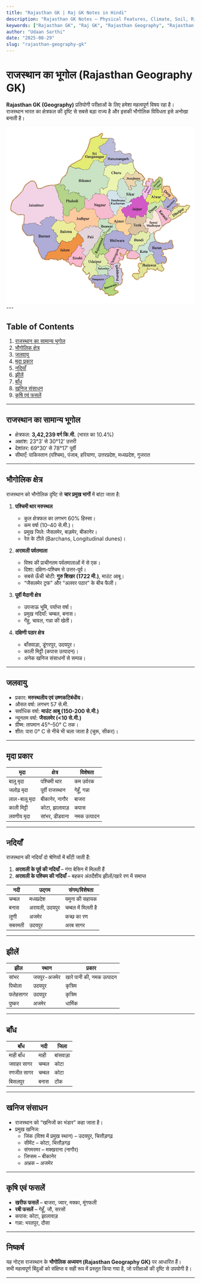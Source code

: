 ```yaml
---
title: "Rajasthan GK | Raj GK Notes in Hindi"
description: "Rajasthan GK Notes – Physical Features, Climate, Soil, Rivers, Lakes, Dams, Natural Resources, Agriculture, and Minerals of Rajasthan. Raj GK study material for exams."
keywords: ["Rajasthan GK", "Raj GK", "Rajasthan Geography", "Rajasthan GK Notes", "Rajasthan GK in Hindi", "Rajasthan Geography GK"]
author: "Udaan Sarthi"
date: "2025-08-29"
slug: "rajasthan-geography-gk"
---
```


# राजस्थान का भूगोल (Rajasthan Geography GK)

**Rajasthan GK (Geography)** प्रतियोगी परीक्षाओं के लिए हमेशा महत्वपूर्ण विषय रहा है।  
राजस्थान भारत का क्षेत्रफल की दृष्टि से सबसे बड़ा राज्य है और इसकी भौगोलिक विविधता इसे अनोखा बनाती है।  

<img src="public/images/blog/Rajasthan-GK.png" alt="Rajasthan GK, Rajasthan new Map" />
---

## Table of Contents
1. [राजस्थान का सामान्य भूगोल](#राजस्थान-का-सामान्य-भूगोल)  
2. [भौगोलिक क्षेत्र](#भौगोलिक-क्षेत्र)  
3. [जलवायु](#जलवायु)  
4. [मृदा प्रकार](#मृदा-प्रकार)  
5. [नदियाँ](#नदियाँ)  
6. [झीलें](#झीलें)  
7. [बाँध](#बाँध)  
8. [खनिज संसाधन](#खनिज-संसाधन)  
9. [कृषि एवं फसलें](#कृषि-एवं-फसलें)  

---

## राजस्थान का सामान्य भूगोल
- क्षेत्रफल: **3,42,239 वर्ग कि.मी.** (भारत का 10.4%)  
- अक्षांश: 23°3′ से 30°12′ उत्तरी  
- देशांतर: 69°30′ से 78°17′ पूर्वी  
- सीमाएँ: पाकिस्तान (पश्चिम), पंजाब, हरियाणा, उत्तरप्रदेश, मध्यप्रदेश, गुजरात  

---

## भौगोलिक क्षेत्र
राजस्थान को भौगोलिक दृष्टि से **चार प्रमुख भागों** में बांटा जाता है:  

1. **पश्चिमी थार मरुस्थल**  
   - कुल क्षेत्रफल का लगभग 60% हिस्सा।  
   - कम वर्षा (10–40 से.मी.)।  
   - प्रमुख जिले: जैसलमेर, बाड़मेर, बीकानेर।  
   - रेत के टीले (Barchans, Longitudinal dunes)।  

2. **अरावली पर्वतमाला**  
   - विश्व की प्राचीनतम पर्वतमालाओं में से एक।  
   - दिशा: दक्षिण-पश्चिम से उत्तर-पूर्व।  
   - सबसे ऊँची चोटी: **गुरु शिखर (1722 मी.)**, माउंट आबू।  
   - “जैसलमेर ट्रफ” और “अलवर पठार” के बीच फैली।  

3. **पूर्वी मैदानी क्षेत्र**  
   - उपजाऊ भूमि, पर्याप्त वर्षा।  
   - प्रमुख नदियाँ: चम्बल, बनास।  
   - गेंहू, चावल, गन्ना की खेती।  

4. **दक्षिणी पठार क्षेत्र**  
   - बाँसवाड़ा, डूंगरपुर, उदयपुर।  
   - काली मिट्टी (कपास उत्पादन)।  
   - अनेक खनिज संसाधनों से सम्पन्न।  

---

## जलवायु
- प्रकार: **मरुस्थलीय एवं उष्णकटिबंधीय**।  
- औसत वर्षा: लगभग 57 से.मी.  
- सर्वाधिक वर्षा: **माउंट आबू (150-200 से.मी.)**  
- न्यूनतम वर्षा: **जैसलमेर (<10 से.मी.)**  
- ग्रीष्म: तापमान 45°–50° C तक।  
- शीत: पारा 0° C से नीचे भी चला जाता है (चुरू, सीकर)।  

---

## मृदा प्रकार
| मृदा | क्षेत्र | विशेषता |
|------|---------|----------|
| बालू मृदा | पश्चिमी थार | कम उर्वरक |
| जलोढ़ मृदा | पूर्वी राजस्थान | गेहूँ, गन्ना |
| लाल-बालू मृदा | बीकानेर, नागौर | बाजरा |
| काली मिट्टी | कोटा, झालावाड़ | कपास |
| लवणीय मृदा | सांभर, डीडवाना | नमक उत्पादन |

---

## नदियाँ
राजस्थान की नदियाँ दो श्रेणियों में बाँटी जाती हैं:  
1. **अरावली के पूर्व की नदियाँ** – गंगा बेसिन में मिलती हैं  
2. **अरावली के पश्चिम की नदियाँ** – बहकर अंतर्देशीय झीलों/खारे रण में समाप्त  

| नदी | उद्गम | संगम/विशेषता |
|-----|-------|---------------|
| चम्बल | मध्यप्रदेश | यमुना की सहायक |
| बनास | अरावली, उदयपुर | चम्बल में मिलती है |
| लूणी | अजमेर | कच्छ का रण |
| सबरमती | उदयपुर | अरब सागर |

---

## झीलें
| झील | स्थान | प्रकार |
|-----|--------|--------|
| सांभर | जयपुर-अजमेर | खारे पानी की, नमक उत्पादन |
| पिचोला | उदयपुर | कृत्रिम |
| फतेहसागर | उदयपुर | कृत्रिम |
| पुष्कर | अजमेर | धार्मिक |

---

## बाँध
| बाँध | नदी | जिला |
|------|------|-------|
| माही बाँध | माही | बांसवाड़ा |
| जवाहर सागर | चम्बल | कोटा |
| रणजीत सागर | चम्बल | कोटा |
| बिसलपुर | बनास | टोंक |

---

## खनिज संसाधन
- राजस्थान को “खनिजों का भंडार” कहा जाता है।  
- प्रमुख खनिज:  
  - जिंक (विश्व में प्रमुख स्थान) – उदयपुर, चित्तौड़गढ़  
  - सीमेंट – कोटा, चित्तौड़गढ़  
  - संगमरमर – मक्खराना (नागौर)  
  - जिप्सम – बीकानेर  
  - अभ्रक – अजमेर  

---

## कृषि एवं फसलें
- **खरीफ फसलें** – बाजरा, ज्वार, मक्का, मूंगफली  
- **रबी फसलें** – गेहूँ, जौ, सरसों  
- कपास: कोटा, झालावाड़  
- गन्ना: भरतपुर, दौसा  

---

## निष्कर्ष
यह नोट्स राजस्थान के **भौगोलिक अध्ययन (Rajasthan Geography GK)** पर आधारित हैं।  
सभी महत्वपूर्ण बिंदुओं को संक्षिप्त व सही रूप में प्रस्तुत किया गया है, जो परीक्षाओं की दृष्टि से उपयोगी है।  

---
